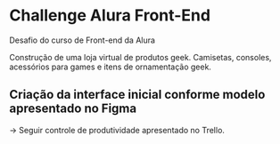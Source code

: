 # Challenge Alura Front-End
Desafio do curso de Front-end da Alura

Construção de uma loja virtual de produtos geek. Camisetas, consoles, acessórios para games e itens de ornamentação geek.

## Criação da interface inicial conforme modelo apresentado no Figma
-> Seguir controle de produtividade apresentado no Trello.
